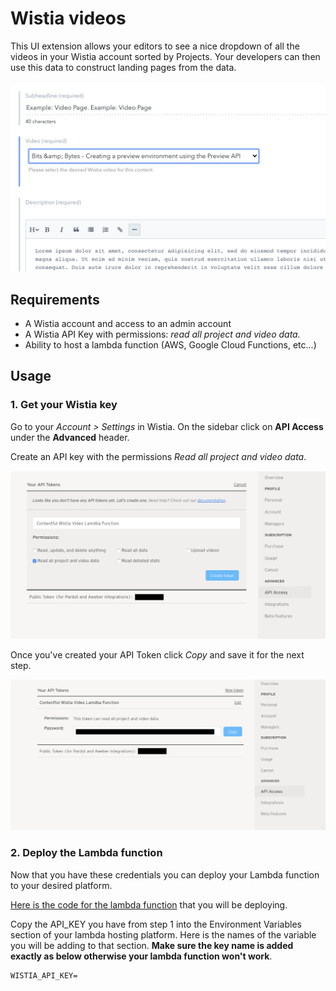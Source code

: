 # Wistia videos

This UI extension allows your editors to see a nice dropdown of all the videos in your Wistia account sorted by Projects. Your developers can then use this data to construct landing pages from the data.

![](/docs/assets/wistia-ui-extension.png)

## Requirements

- A Wistia account and access to an admin account
- A Wistia API Key with permissions: _read all project and video data._
- Ability to host a lambda function (AWS, Google Cloud Functions, etc...)

## Usage

### 1. Get your Wistia key

Go to your _Account > Settings_ in Wistia. On the sidebar click on **API Access** under the **Advanced** header.

Create an API key with the permissions _Read all project and video data_.

![](/docs/assets/wistia-create-api-key.png)

Once you've created your API Token click _Copy_ and save it for the next step.

![](/docs/assets/wistia-api-key-password.png)

### 2. Deploy the Lambda function

Now that you have these credentials you can deploy your Lambda function to your desired platform.

[Here is the code for the lambda function](./lambda-function.js) that you will be deploying.

Copy the API_KEY you have from step 1 into the Environment Variables section of your lambda hosting platform. Here is the names of the variable you will be adding to that section. **Make sure the key name is added exactly as below otherwise your lambda function won't work**.

```
WISTIA_API_KEY=
```
